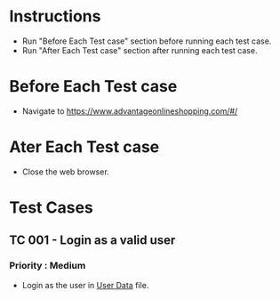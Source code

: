 # Instructions
- Run "Before Each Test case" section before running each test case.
- Run "After Each Test case" section after running each test case.

# Before Each Test case
- Navigate to https://www.advantageonlineshopping.com/#/

# Ater Each Test case
- Close the web browser.

# Test Cases
## TC 001 - Login as a valid user
### Priority : Medium
- Login as the user in [User Data](/TestData/UserData.md) file.